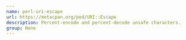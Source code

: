 ```yaml
---
name: perl-uri-escape
url: https://metacpan.org/pod/URI::Escape
description: Percent-encode and percent-decode unsafe characters.
group: None
---
```

